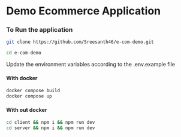 # Demo Ecommerce Application

### To Run the application

```sh
git clone https://github.com/Sreesanth46/e-com-demo.git

cd e-com-demo
```

Update the environment variables according to the .env.example file

#### With docker

```sh
docker compose build
docker compose up
```

#### With out docker

```sh
cd client && npm i && npm run dev
cd server && npm i && npm run dev
```
